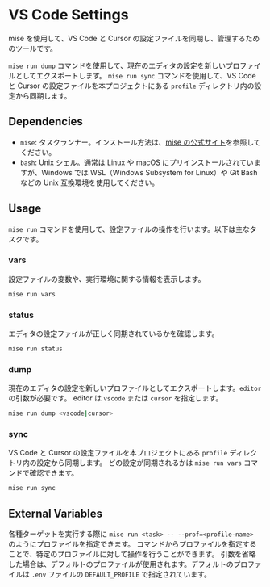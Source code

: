 # VS Code Settings

mise を使用して、VS Code と Cursor の設定ファイルを同期し、管理するためのツールです。

`mise run dump` コマンドを使用して、現在のエディタの設定を新しいプロファイルとしてエクスポートします。
`mise run sync` コマンドを使用して、VS Code と Cursor の設定ファイルを本プロジェクトにある `profile` ディレクトリ内の設定から同期します。

## Dependencies

- `mise`: タスクランナー。インストール方法は、[mise の公式サイト](https://mise.jdx.dev/getting-started.html)を参照してください。
- `bash`: Unix シェル。通常は Linux や macOS にプリインストールされていますが、Windows では WSL（Windows Subsystem for Linux）や Git Bash などの Unix 互換環境を使用してください。

## Usage

`mise run` コマンドを使用して、設定ファイルの操作を行います。以下は主なタスクです。

### vars

設定ファイルの変数や、実行環境に関する情報を表示します。

```bash
mise run vars
```

### status

エディタの設定ファイルが正しく同期されているかを確認します。

```bash
mise run status
```

### dump

現在のエディタの設定を新しいプロファイルとしてエクスポートします。`editor` の引数が必要です。
editor は `vscode` または `cursor` を指定します。

```bash
mise run dump <vscode|cursor>
```

### sync

VS Code と Cursor の設定ファイルを本プロジェクトにある `profile` ディレクトリ内の設定から同期します。
どの設定が同期されるかは `mise run vars` コマンドで確認できます。

```bash
mise run sync
```

## External Variables

各種ターゲットを実行する際に `mise run <task> -- --prof=<profile-name>` のようにプロファイルを指定できます。
コマンドからプロファイルを指定することで、特定のプロファイルに対して操作を行うことができます。
引数を省略した場合は、デフォルトのプロファイルが使用されます。デフォルトのプロファイルは `.env` ファイルの `DEFAULT_PROFILE` で指定されています。
